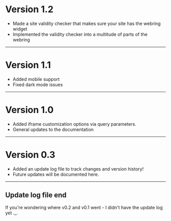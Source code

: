 # Version 1.2
- Made a site validity checker that makes sure your site has the webring widget
- Implemented the validity checker into a multitude of parts of the webring

---

# Version 1.1
- Added mobile support
- Fixed dark mode issues

---

# Version 1.0
- Added iframe customization options via query parameters.
- General updates to the documentation

---

# Version 0.3
- Added an update log file to track changes and version history!
- Future updates will be documented here.

---

## Update log file end
If you're wondering where v0.2 and v0.1 went - I didn't have the update log yet ._.
